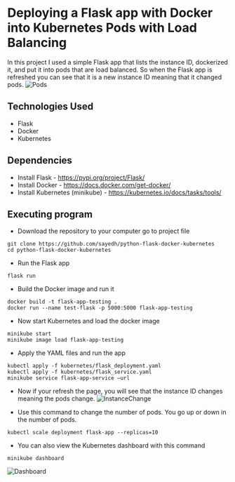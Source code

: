 # Deploying a Flask app with Docker into Kubernetes Pods with Load Balancing
In this project I used a simple Flask app that lists the instance ID, dockerized it, and put it into pods that are load balanced. So when the Flask app is refreshed you can see that it is a new instance ID meaning that it changed pods. 
![Pods](https://user-images.githubusercontent.com/30685241/184702096-d04faf9a-bebb-4ce6-8a44-7725742d0265.jpg)


## Technologies Used
* Flask
* Docker
* Kubernetes

## Dependencies
* Install Flask - https://pypi.org/project/Flask/
* Install Docker - https://docs.docker.com/get-docker/
* Install Kubernetes (minikube) - https://kubernetes.io/docs/tasks/tools/

## Executing program
* Download the repository to your computer go to project file
```
git clone https://github.com/sayedh/python-flask-docker-kubernetes
cd python-flask-docker-kubernetes
```
* Run the Flask app
```
flask run
```

* Build the Docker image and run it
```
docker build -t flask-app-testing .
docker run --name test-flask -p 5000:5000 flask-app-testing
```

* Now start Kubernetes and load the docker image
```
minikube start
minikube image load flask-app-testing
```

* Apply the YAML files and run the app
```
kubectl apply -f kubernetes/flask_deployment.yaml
kubectl apply -f kubernetes/flask_service.yaml
minikube service flask-app-service –url
```

* Now if your refresh the page, you will see that the instance ID changes meaning the pods change. 
![InstanceChange](https://user-images.githubusercontent.com/30685241/184712443-5ea99544-53fc-4997-bc51-7095eba7e271.png)


* Use this command to change the number of pods. You go up or down in the number of pods. 
```
kubectl scale deployment flask-app --replicas=10
```

* You can also view the Kubernetes dashboard with this command 
```
minikube dashboard
```
![Dashboard](https://user-images.githubusercontent.com/30685241/184712942-476ba95c-acd2-4a93-8e86-bbfbe79609b3.jpg)
